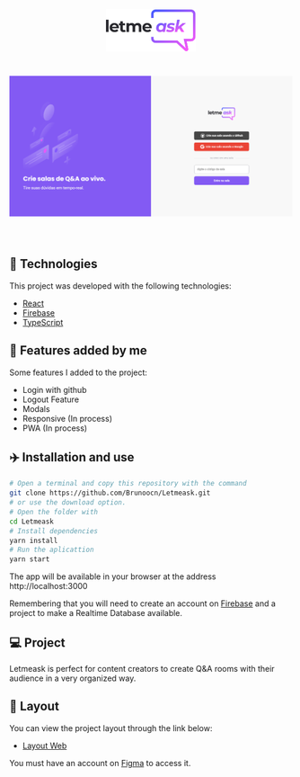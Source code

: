 <p align="center">
  <img alt="Letmeask" src="src/assets/logo.svg" width="160px">
</p>

<h1 align="center">
    <img alt="Letmeask" src="src/assets/github.png" />
</h1>

<br>

## 🧪 Technologies

This project was developed with the following technologies:

- [React](https://reactjs.org)
- [Firebase](https://firebase.google.com/)
- [TypeScript](https://www.typescriptlang.org/)

## 🚀 Features added by me 

Some features I added to the project:

- Login with github<br/>
- Logout Feature<br/>
- Modals<br/>
- Responsive (In process)<br/>
- PWA (In process)<br/>

## ✈️ Installation and use

```bash
# Open a terminal and copy this repository with the command
git clone https://github.com/Brunoocn/Letmeask.git
# or use the download option.
# Open the folder with
cd Letmeask
# Install dependencies
yarn install
# Run the aplicattion
yarn start
```

The app will be available in your browser at the address http://localhost:3000

Remembering that you will need to create an account on [Firebase](https://firebase.google.com/) and a project to make a Realtime Database available.

## 💻 Project

Letmeask is perfect for content creators to create Q&A rooms with their audience in a very organized way.

## 🔖 Layout

You can view the project layout through the link below:

- [Layout Web](https://www.figma.com/community/file/1009824839797878169/Letmeask)

You must have an account on [Figma](http://figma.com/) to access it.
